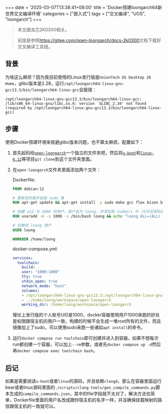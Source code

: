 +++
date = '2025-03-07T13:38:41+08:00'
title = 'Docker搭建loongarch64新世界交叉编译环境'
categories = ["嵌入式"]
tags = ["交叉编译", "UOS", "loongarch"]
+++

> 本文跟龙芯2K0300相关。

> 前提是参照<https://gitee.com/open-loongarch/docs-2k0300>文档下载好交叉编译工具链。

## 背景

为啥这么麻烦？因为我目前使用的Linux发行版是`UnionTech OS Desktop 20 Home`，glibc版本是2.28，运行`/opt/loongarch64-linux-gnu-gcc13.3/bin/loongarch64-linux-gcc`会报错：

```text
/opt/loongarch64-linux-gnu-gcc13.3/bin/loongarch64-linux-gcc: /lib/x86_64-linux-gnu/libc.so.6: version `GLIBC_2.34' not found (required by /opt/loongarch64-linux-gnu-gcc13.3/bin/loongarch64-linux-gcc)
```

## 步骤

使用Docker搭建环境来规避glibc版本问题，也不算太麻烦，配置如下：

1. 首先起码给[`open-loongarch`](https://gitee.com/open-loongarch)一个独立的文件夹吧，然后将[`u-boot`](https://gitee.com/open-loongarch/u-boot)和[`linux-6.12`](https://gitee.com/open-loongarch/linux-6.12)等项目`git clone`到这个文件夹里面。

2. 在`open-loongarch`文件夹里面添加两个文件：

    Dockerfile:

   ```dockerfile
   FROM debian:12
   
   # 更新包列表并安装 sudo 等
   RUN apt-get update && apt-get install -y sudo make gcc flex bison bc libelf-dev libssl-dev bsdmainutils git
   
   # 创建 uid 为 1000 的用户，用户名为 loong，并添加到 sudoers 中（允许无密码使用 sudo）
   RUN useradd -m -u 1000 -s /bin/bash loong && echo "loong ALL=(ALL) NOPASSWD:ALL" >> /etc/sudoers
   
   # 切换到 loong 用户
   USER loong
   
   WORKDIR /home/loong
   ```

   docker-compose.yml:

   ```yaml
   services:
     toolchain:
       build: .
       user: "1000:1000"
       tty: true
       stdin_open: true
       network_mode: "host"
       volumes:
       - /opt/loongarch64-linux-gnu-gcc13.3:/opt/loongarch64-linux-gnu-gcc13.3
       - .:/home/loong/workspace/open-loongarch
       working_dir: /home/loong/workspace/open-loongarch
   ```

   理论上发行版的个人账号UID是1000，docker容器使用用户1000来跑的好处是权限跟宿主机的用户一致，构建的时候不会生成一堆root所有的文件，而且镜像加上了sudo，可以使用sudo来跑一些诸如`apt install`的命令。

3. 运行`docker compose run toolchain`即可创建并进入到容器，如果不想每次run都创建一个容器，可以加上`--rm`参数，或者先`docker compose up -d`然后再`docker compose exec toolchain bash`。

## 后记

如果是需要阅读`u-boot`或者`linux`的源码，并且依赖`clangd`，那么在容器里面运行bear或者linux源码里面的`./scripts/clang-tools/gen_compile_commands.py`脚本生成的`compile_commands.json`，其中的file字段就不太对了，解决方法也简单，Dockerfile里面的用户名改成跟你宿主机的名字一样，并且确保挂载映射的路径跟宿主机的一致就可以。
